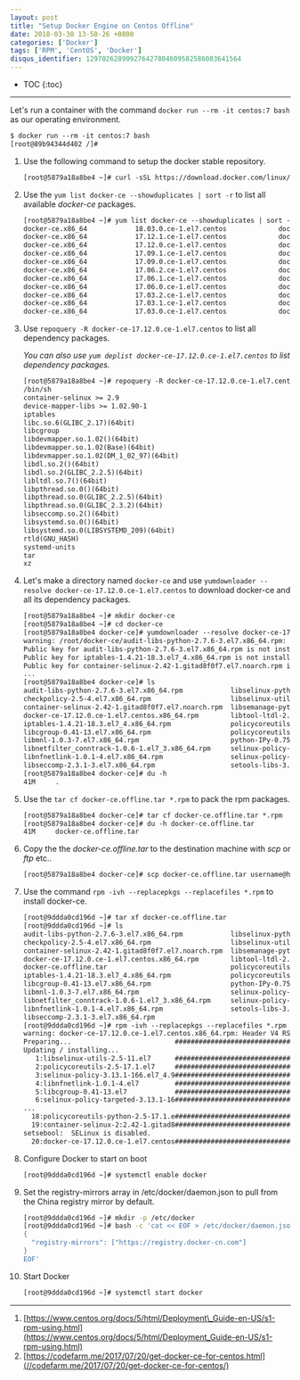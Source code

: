 ```yaml
---
layout: post
title: "Setup Docker Engine on Centos Offline"
date: 2018-03-30 13-50-26 +0800
categories: ['Docker']
tags: ['RPM', 'CentOS', 'Docker']
disqus_identifier: 129702628909276427804609582586083641564
---
```



- TOC
{:toc}

- - -

Let's run a container with the command `docker run --rm -it centos:7 bash` as our operating environment.

```txt
$ docker run --rm -it centos:7 bash
[root@89b94344d402 /]#
```

1. Use the following command to setup the docker stable repository.

    ```txt
    [root@5879a18a8be4 ~]# curl -sSL https://download.docker.com/linux/centos/docker-ce.repo -o /etc/yum.repos.d/
    ```

1. Use the `yum list docker-ce --showduplicates | sort -r` to list all available *docker-ce* packages.

    ```txt
    [root@5879a18a8be4 ~]# yum list docker-ce --showduplicates | sort -r
    docker-ce.x86_64            18.03.0.ce-1.el7.centos             docker-ce-stable
    docker-ce.x86_64            17.12.1.ce-1.el7.centos             docker-ce-stable
    docker-ce.x86_64            17.12.0.ce-1.el7.centos             docker-ce-stable
    docker-ce.x86_64            17.09.1.ce-1.el7.centos             docker-ce-stable
    docker-ce.x86_64            17.09.0.ce-1.el7.centos             docker-ce-stable
    docker-ce.x86_64            17.06.2.ce-1.el7.centos             docker-ce-stable
    docker-ce.x86_64            17.06.1.ce-1.el7.centos             docker-ce-stable
    docker-ce.x86_64            17.06.0.ce-1.el7.centos             docker-ce-stable
    docker-ce.x86_64            17.03.2.ce-1.el7.centos             docker-ce-stable
    docker-ce.x86_64            17.03.1.ce-1.el7.centos             docker-ce-stable
    docker-ce.x86_64            17.03.0.ce-1.el7.centos             docker-ce-stable
    ```

1. Use `repoquery -R docker-ce-17.12.0.ce-1.el7.centos` to list all dependency packages.

    *You can also use `yum deplist docker-ce-17.12.0.ce-1.el7.centos` to list dependency packages.*

    ```txt
    [root@5879a18a8be4 ~]# repoquery -R docker-ce-17.12.0.ce-1.el7.centos
    /bin/sh
    container-selinux >= 2.9
    device-mapper-libs >= 1.02.90-1
    iptables
    libc.so.6(GLIBC_2.17)(64bit)
    libcgroup
    libdevmapper.so.1.02()(64bit)
    libdevmapper.so.1.02(Base)(64bit)
    libdevmapper.so.1.02(DM_1_02_97)(64bit)
    libdl.so.2()(64bit)
    libdl.so.2(GLIBC_2.2.5)(64bit)
    libltdl.so.7()(64bit)
    libpthread.so.0()(64bit)
    libpthread.so.0(GLIBC_2.2.5)(64bit)
    libpthread.so.0(GLIBC_2.3.2)(64bit)
    libseccomp.so.2()(64bit)
    libsystemd.so.0()(64bit)
    libsystemd.so.0(LIBSYSTEMD_209)(64bit)
    rtld(GNU_HASH)
    systemd-units
    tar
    xz
    ```

1. Let's make a directory named `docker-ce` and use `yumdownloader --resolve docker-ce-17.12.0.ce-1.el7.centos` to download docker-ce and all its dependency packages.

    ```txt
    [root@5879a18a8be4 ~]# mkdir docker-ce
    [root@5879a18a8be4 ~]# cd docker-ce
    [root@5879a18a8be4 docker-ce]# yumdownloader --resolve docker-ce-17.12.0.ce-1.el7.centos -q
    warning: /root/docker-ce/audit-libs-python-2.7.6-3.el7.x86_64.rpm: Header V3 RSA/SHA256 Signature, key ID f4a80eb5: NOKEY
    Public key for audit-libs-python-2.7.6-3.el7.x86_64.rpm is not installed
    Public key for iptables-1.4.21-18.3.el7_4.x86_64.rpm is not installed
    Public key for container-selinux-2.42-1.gitad8f0f7.el7.noarch.rpm is not installed
    ...
    [root@5879a18a8be4 docker-ce]# ls
    audit-libs-python-2.7.6-3.el7.x86_64.rpm            libselinux-python-2.5-11.el7.x86_64.rpm
    checkpolicy-2.5-4.el7.x86_64.rpm                    libselinux-utils-2.5-11.el7.x86_64.rpm
    container-selinux-2.42-1.gitad8f0f7.el7.noarch.rpm  libsemanage-python-2.5-8.el7.x86_64.rpm
    docker-ce-17.12.0.ce-1.el7.centos.x86_64.rpm        libtool-ltdl-2.4.2-22.el7_3.x86_64.rpm
    iptables-1.4.21-18.3.el7_4.x86_64.rpm               policycoreutils-2.5-17.1.el7.x86_64.rpm
    libcgroup-0.41-13.el7.x86_64.rpm                    policycoreutils-python-2.5-17.1.el7.x86_64.rpm
    libmnl-1.0.3-7.el7.x86_64.rpm                       python-IPy-0.75-6.el7.noarch.rpm
    libnetfilter_conntrack-1.0.6-1.el7_3.x86_64.rpm     selinux-policy-3.13.1-166.el7_4.9.noarch.rpm
    libnfnetlink-1.0.1-4.el7.x86_64.rpm                 selinux-policy-targeted-3.13.1-166.el7_4.9.noarch.rpm
    libseccomp-2.3.1-3.el7.x86_64.rpm                   setools-libs-3.3.8-1.1.el7.x86_64.rpm
    [root@5879a18a8be4 docker-ce]# du -h
    41M     .
    ```
    
1. Use the `tar cf docker-ce.offline.tar *.rpm` to pack the rpm packages.
    
    ```txt
    [root@5879a18a8be4 docker-ce]# tar cf docker-ce.offline.tar *.rpm
    [root@5879a18a8be4 docker-ce]# du -h docker-ce.offline.tar
    41M     docker-ce.offline.tar
    ```
    
1. Copy the the *docker-ce.offline.tar* to the destination machine with *scp* or *ftp* etc..
    
    ```txt
    [root@5879a18a8be4 docker-ce]# scp docker-ce.offline.tar username@hostname:/dest_dir
    ```
    
1. Use the command `rpm -ivh --replacepkgs --replacefiles *.rpm` to install docker-ce.
    
    ```txt
    [root@9ddda0cd196d ~]# tar xf docker-ce.offline.tar
    [root@9ddda0cd196d ~]# ls
    audit-libs-python-2.7.6-3.el7.x86_64.rpm            libselinux-python-2.5-11.el7.x86_64.rpm
    checkpolicy-2.5-4.el7.x86_64.rpm                    libselinux-utils-2.5-11.el7.x86_64.rpm
    container-selinux-2.42-1.gitad8f0f7.el7.noarch.rpm  libsemanage-python-2.5-8.el7.x86_64.rpm
    docker-ce-17.12.0.ce-1.el7.centos.x86_64.rpm        libtool-ltdl-2.4.2-22.el7_3.x86_64.rpm
    docker-ce.offline.tar                               policycoreutils-2.5-17.1.el7.x86_64.rpm
    iptables-1.4.21-18.3.el7_4.x86_64.rpm               policycoreutils-python-2.5-17.1.el7.x86_64.rpm
    libcgroup-0.41-13.el7.x86_64.rpm                    python-IPy-0.75-6.el7.noarch.rpm
    libmnl-1.0.3-7.el7.x86_64.rpm                       selinux-policy-3.13.1-166.el7_4.9.noarch.rpm
    libnetfilter_conntrack-1.0.6-1.el7_3.x86_64.rpm     selinux-policy-targeted-3.13.1-166.el7_4.9.noarch.rpm
    libnfnetlink-1.0.1-4.el7.x86_64.rpm                 setools-libs-3.3.8-1.1.el7.x86_64.rpm
    libseccomp-2.3.1-3.el7.x86_64.rpm
    [root@9ddda0cd196d ~]# rpm -ivh --replacepkgs --replacefiles *.rpm
    warning: docker-ce-17.12.0.ce-1.el7.centos.x86_64.rpm: Header V4 RSA/SHA512 Signature, key ID 621e9f35: NOKEY
    Preparing...                          ################################# [100%]
    Updating / installing...
       1:libselinux-utils-2.5-11.el7      ################################# [  5%]
       2:policycoreutils-2.5-17.1.el7     ################################# [ 10%]
       3:selinux-policy-3.13.1-166.el7_4.9################################# [ 15%]
       4:libnfnetlink-1.0.1-4.el7         ################################# [ 20%]
       5:libcgroup-0.41-13.el7            ################################# [ 25%]
       6:selinux-policy-targeted-3.13.1-16################################# [ 30%]
    ...
      18:policycoreutils-python-2.5-17.1.e################################# [ 90%]
      19:container-selinux-2:2.42-1.gitad8################################# [ 95%]
    setsebool:  SELinux is disabled.
      20:docker-ce-17.12.0.ce-1.el7.centos################################# [100%]
    ```
    
1. Configure Docker to start on boot
    
    ```sh
    [root@9ddda0cd196d ~]# systemctl enable docker
    ```
    
1. Set the registry-mirrors array in /etc/docker/daemon.json to pull from the China registry mirror by default.
    
    ```sh
    [root@9ddda0cd196d ~]# mkdir -p /etc/docker
    [root@9ddda0cd196d ~]# bash -c 'cat << EOF > /etc/docker/daemon.json
    {
      "registry-mirrors": ["https://registry.docker-cn.com"]
    }
    EOF'
    ```
    
1. Start Docker
    
    ```sh
    [root@9ddda0cd196d ~]# systemctl start docker
    ```
    
- - -
    
1. [https://www.centos.org/docs/5/html/Deployment\_Guide-en-US/s1-rpm-using.html](https://www.centos.org/docs/5/html/Deployment_Guide-en-US/s1-rpm-using.html)
1. [https://codefarm.me/2017/07/20/get-docker-ce-for-centos.html](//codefarm.me/2017/07/20/get-docker-ce-for-centos/)
